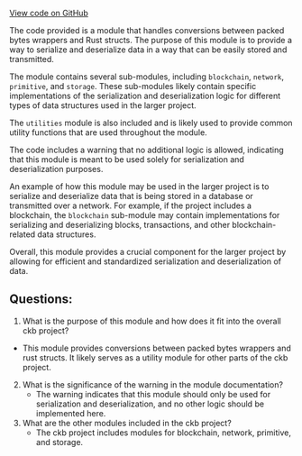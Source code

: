[View code on GitHub](https://github.com/nervosnetwork/ckb/blob/develop/util/types/src/conversion/mod.rs)

The code provided is a module that handles conversions between packed bytes wrappers and Rust structs. The purpose of this module is to provide a way to serialize and deserialize data in a way that can be easily stored and transmitted.

The module contains several sub-modules, including `blockchain`, `network`, `primitive`, and `storage`. These sub-modules likely contain specific implementations of the serialization and deserialization logic for different types of data structures used in the larger project.

The `utilities` module is also included and is likely used to provide common utility functions that are used throughout the module.

The code includes a warning that no additional logic is allowed, indicating that this module is meant to be used solely for serialization and deserialization purposes.

An example of how this module may be used in the larger project is to serialize and deserialize data that is being stored in a database or transmitted over a network. For example, if the project includes a blockchain, the `blockchain` sub-module may contain implementations for serializing and deserializing blocks, transactions, and other blockchain-related data structures.

Overall, this module provides a crucial component for the larger project by allowing for efficient and standardized serialization and deserialization of data.
## Questions:
 1. What is the purpose of this module and how does it fit into the overall ckb project?
   - This module provides conversions between packed bytes wrappers and rust structs. It likely serves as a utility module for other parts of the ckb project.
2. What is the significance of the warning in the module documentation?
   - The warning indicates that this module should only be used for serialization and deserialization, and no other logic should be implemented here.
3. What are the other modules included in the ckb project?
   - The ckb project includes modules for blockchain, network, primitive, and storage.
